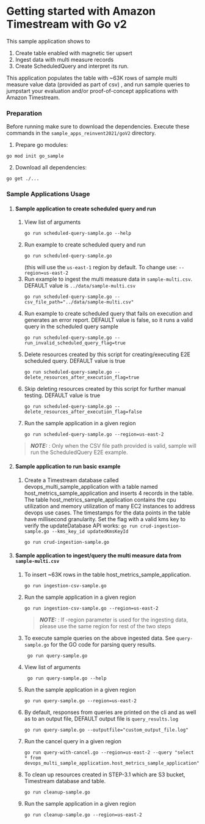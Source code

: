 # Getting started with Amazon Timestream with Go v2

This sample application shows to
1. Create table enabled with magnetic tier upsert
2. Ingest data with multi measure records
3. Create ScheduledQuery and interpret its run.

This application populates the table with ~63K rows of sample  multi measure value data (provided as part of csv) , and run sample queries to jumpstart your evaluation and/or proof-of-concept applications with Amazon Timestream.

### Preparation
Before running make sure to download the dependencies. Execute these commands in the `sample_apps_reinvent2021/goV2` directory.
1. Prepare go modules:
```
go mod init go_sample
```
2. Download all dependencies:
```
go get ./...
```

### Sample Applications Usage
1. #### Sample application to create scheduled query and run
     1. View list of arguments
         ```
         go run scheduled-query-sample.go --help
         ```   
     2. Run example to create scheduled query and run
        ```
        go run scheduled-query-sample.go
        ```
        (this will use the `us-east-1` region by default. To change use: `--region=us-east-2`
     3. Run example to ingest the multi measure data in `sample-multi.csv`. DEFAULT value is `../data/sample-multi.csv`
        ```
        go run scheduled-query-sample.go --csv_file_path="../data/sample-multi.csv"
        ```
     4. Run example to create scheduled query that fails on execution and generates an error report. DEFAULT value is false,
        so it runs a valid query in the scheduled query sample
        ```
        go run scheduled-query-sample.go --run_invalid_scheduled_query_flag=true
        ```
     5. Delete resources created by this script for creating/executing E2E scheduled query. DEFAULT value is true
        ```
        go run scheduled-query-sample.go --delete_resources_after_execution_flag=true
        ```
     6. Skip deleting resources created by this script for further manual testing. DEFAULT value is true
        ```
        go run scheduled-query-sample.go --delete_resources_after_execution_flag=false
        ```
     7. Run the sample application in a given region
        ```
        go run scheduled-query-sample.go --region=us-east-2
        ```
   >**_NOTE:_** : Only when the CSV file path provided is valid, sample will run the ScheduledQuery E2E example.

2. #### Sample application to run basic example
     1. Create a Timestream database called devops_multi_sample_application with a table named
        host_metrics_sample_application and inserts 4 records in the table.
        The table host_metrics_sample_application contains the cpu utilization and memory utilization of many EC2 instances to
        address devops use cases. The timestamps for the data points in the table have millisecond granularity. Set the flag
        with a valid kms key to verify the updateDatabase API works:
        `go run crud-ingestion-sample.go --kms_key_id updatedKmsKeyId`
        ```
        go run crud-ingestion-sample.go
        ```

3. #### Sample application to ingest/query the multi measure data from `sample-multi.csv`
     1. To insert ~63K rows in the table host_metrics_sample_application.
        ```
        go run ingestion-csv-sample.go
        ```
     2. Run the sample application in a given region
        ```
        go run ingestion-csv-sample.go --region=us-east-2
        ```
        >**_NOTE:_** : If -region parameter is used for the ingesting data, please use the same region for rest of the two steps

     3. To execute sample queries on the above ingested data. See `query-sample.go` for the GO code for parsing query results.
         ```
          go run query-sample.go
         ```
     4. View list of arguments
        ```
         go run query-sample.go --help
        ```
     5. Run the sample application in a given region
        ```
        go run query-sample.go --region=us-east-2
        ```
     6. By default, responses from queries are printed on the cli and as well as to an output file, DEFAULT output file is `query_results.log`
        ```
        go run query-sample.go --outputfile="custom_output_file.log"
        ```
     7. Run the cancel query in a given region
        ```
        go run query-with-cancel.go --region=us-east-2 --query "select * from devops_multi_sample_application.host_metrics_sample_application"
        ```

     8. To clean up resources created in STEP-3.1 which are S3 bucket, Timestream database and table.
         ```
         go run cleanup-sample.go
        ```
     9. Run the sample application in a given region
         ```
         go run cleanup-sample.go --region=us-east-2
        ```

